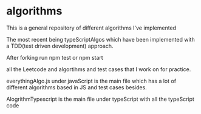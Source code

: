 # algorithms

This is a general repository of different algorithms I've implemented

The most recent being typeScriptAlgos which have been implemented with a TDD(test driven development) approach.

After forking run npm test or npm start

all the Leetcode and algortihms and test cases that I work on for practice. 

everythingAlgo.js under javaScript is the main file which has a lot of different algorithms based in JS and test cases besides.

AlogrithmTypescript is the main file under typeScript with all the typeScript code
